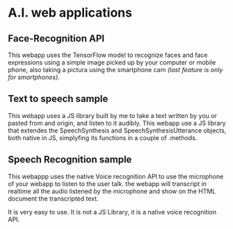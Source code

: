 # A.I. web applications

## Face-Recognition API

This webapp uses the TensorFlow model to recognize faces and face expressions using a simple image picked up by your computer or mobile phone, also taking a pictura using the smartphone cam _(last feature is only for smartphones)_.

## Text to speech sample

This webapp uses a JS library built by me to take a text written by you or pasted from and origin, and listen to it audibly. This webapp use a JS library that extendes the SpeechSynthesis and SpeechSynthesisUtterance objects, both native in JS, simplyfing its functions in a couple of .methods.

## Speech Recognition sample

This webappp uses the native Voice recognition API to use the microphone of your webapp to listen to the user talk. the webapp will transcript in realtime all the audio listened by the microphone and show on the HTML document the transcripted text.

It is very easy to use. It is not a JS Library, it is a native voice recognition API.
